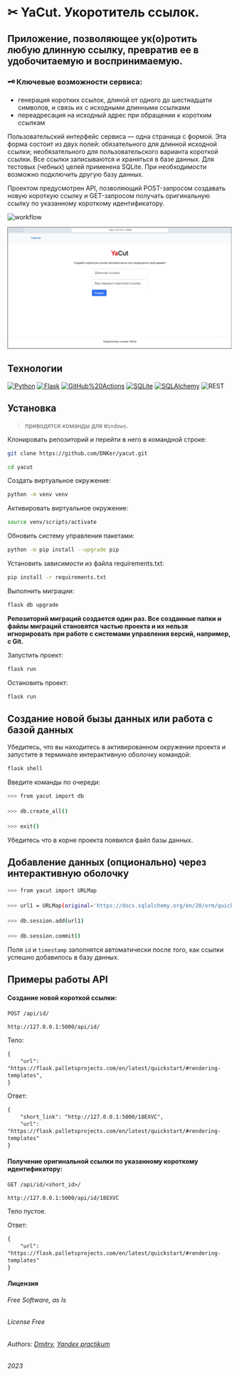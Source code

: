 # 	&#9986; YaCut. Укоротитель ссылок.

## Приложение, позволяющее ук(о)ротить любую длинную ссылку, превратив ее в удобочитаемую и воспринимаемую.

### &#128477; Ключевые возможности сервиса:
* генерация коротких ссылок, длиной от одного до шестнадцати символов, и связь их с исходными длинными ссылками
* переадресация на исходный адрес при обращении к коротким ссылкам

Пользовательский интерфейс сервиса — одна страница с формой. Эта форма состоит из двух полей:
обязательного для длинной исходной ссылки;
необязательного для пользовательского варианта короткой ссылки. Все ссылки записываются и храняться в базе данных. Для тестовых (чебных) целей применена SQLite. При необходимости возможно подключить другую базу данных.

Проектом предусмотрен API, позволяющий POST-запросом создавать новую короткую ссылку и GET-запросом получать оригинальную ссылку по указанному короткому идентификатору.

![workflow](https://github.com/DNKer/yacut/actions/workflows/yacut.yml/badge.svg?branch=master&event=push)

<img src="yacut\static\img\1649172105.png" alt="drawing"/>

## Технологии
[![Python](https://img.shields.io/badge/-Python-464646?style=plastic&logo=Python&logoColor=56C0C0&color=008080)](https://www.python.org/)
[![Flask](https://img.shields.io/badge/-Flask-464646?style=plastic&logo=Flask&logoColor=1008&color=008080)](https://flask.palletsprojects.com/en/latest/)
[![GitHub%20Actions](https://img.shields.io/badge/-GitHub%20Actions-464646?style=plastic&logo=GitHub%20actions&logoColor=1500C0&color=008080)](https://github.com/features/actions)
[![SQLite](https://img.shields.io/badge/-SQLite-464646?style=plastic&logo=SQLite&logoColor=80049C0&color=008080)](https://www.sqlite.org/index.html)
[![SQLAlchemy](https://img.shields.io/badge/-SQLAlchemy-464646?style=plastic&logo=SQLAlchemy&logoColor=80049C0&color=008080)](https://www.sqlalchemy.org/)
![REST](https://img.shields.io/badge/-REST-464646?style=plastic&logo=REST&logoColor=80049C0&color=008080)

## Установка
> приводятся команды для `Windows`.

Клонировать репозиторий и перейти в него в командной строке:

```bash
git clone https://github.com/DNKer/yacut.git
```

```bash
cd yacut
```

Cоздать виртуальное окружение:

```bash
python -m venv venv
```

Активировать виртуальное окружение:

```bash
source venv/scripts/activate
```

Обновить систему управления пакетами:
```bash
python -m pip install --upgrade pip
```
Установить зависимости из файла requirements.txt:
```bash
pip install -r requirements.txt
```

Выполнить миграции:
```bash
flask db upgrade
```
__Репозиторий миграций создается один раз. Все созданные папки и файлы миграций становятся частью проекта и их нельзя игнорировать при работе с системами управления версий, например, с Git.__

Запустить проект:
```bash
flask run
```

Остановить проект:
```bash
flask run
```

## Создание новой бызы данных или работа с базой данных
Убедитесь, что вы находитесь в активированном окружении проекта и запустите в терминале интерактивную оболочку командой:
```bash
flask shell
```
Введите команды по очереди:
```bash
>>> from yacut import db

>>> db.create_all()

>>> exit()
```
Убедитесь что в корне проекта появился файл базы данных.

## Добавление данных (опционально) через интерактивную оболочку
```bash
>>> from yacut import URLMap

>>> url1 = URLMap(original='https://docs.sqlalchemy.org/en/20/orm/quickstart.html', short='sqlal1')

>>> db.session.add(url1)

>>> db.session.commit()
```
Поля ```id``` и ```timestamp``` заполнятся автоматически после того, как ссылки успешно добавилось в базу данных.

## Примеры работы API
#### Cоздание новой короткой ссылки:

```
POST /api/id/
```
```http
http://127.0.0.1:5000/api/id/
```
Тело:
```yuml
{
    "url": "https://flask.palletsprojects.com/en/latest/quickstart/#rendering-templates",
}
```
Ответ:
```yuml
{
    "short_link": "http://127.0.0.1:5000/18EXVC",
    "url": "https://flask.palletsprojects.com/en/latest/quickstart/#rendering-templates"
}
```
#### Получение оригинальной ссылки по указанному короткому идентификатору:
```
GET /api/id/<short_id>/
```
```http
http://127.0.0.1:5000/api/id/18EXVC
```
Тело пустое.

Ответ:
```yuml
{
    "url": "https://flask.palletsprojects.com/en/latest/quickstart/#rendering-templates"
}
```


#### Лицензия
###### Free Software, as Is 
###### _License Free_
###### Authors: [Dmitry](https://github.com/DNKer), [Yandex practikum](https://practicum.yandex.ru)
###### 2023